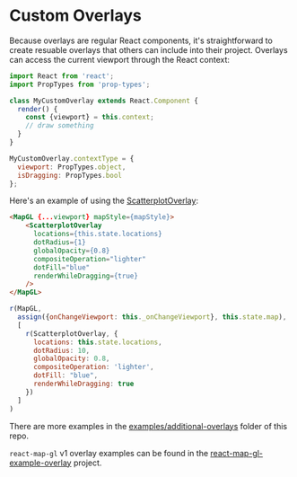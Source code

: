 # Custom Overlays

Because overlays are regular React components, it's straightforward to create
resuable overlays that others can include into their project. Overlays can access
the current viewport through the React context:

```js
import React from 'react';
import PropTypes from 'prop-types';

class MyCustomOverlay extends React.Component {
  render() {
    const {viewport} = this.context;
    // draw something
  }
}

MyCustomOverlay.contextType = {
  viewport: PropTypes.object,
  isDragging: PropTypes.bool
};
```

Here's an example of using the [ScatterplotOverlay](https://github.com/uber/react-map-gl/blob/master/examples/additional-overlays/scatterplot-overlay.js):

```html
<MapGL {...viewport} mapStyle={mapStyle}>
    <ScatterplotOverlay
      locations={this.state.locations}
      dotRadius={1}
      globalOpacity={0.8}
      compositeOperation="lighter"
      dotFill="blue"
      renderWhileDragging={true}
    />
</MapGL>
```

```js
r(MapGL,
  assign({onChangeViewport: this._onChangeViewport}, this.state.map),
  [
    r(ScatterplotOverlay, {
      locations: this.state.locations,
      dotRadius: 10,
      globalOpacity: 0.8,
      compositeOperation: 'lighter',
      dotFill: "blue",
      renderWhileDragging: true
    })
  ]
)
```

There are more examples in the [examples/additional-overlays](https://github.com/uber/react-map-gl/tree/master/examples/additional-overlays) folder of this repo.

`react-map-gl` v1 overlay examples can be found in the [react-map-gl-example-overlay](https://github.com/vicapow/react-map-gl-example-overlay) project.
